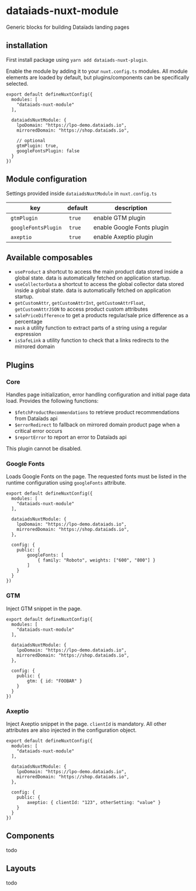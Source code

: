 # dataiads-nuxt-module

Generic blocks for building Dataïads landing pages

## installation
First install package using `yarn add dataiads-nuxt-plugin`.

Enable the module by adding it to your `nuxt.config.ts` modules. All module elements are loaded by default, but plugins/components can be specifically selected.
```
export default defineNuxtConfig({
  modules: [
    "dataiads-nuxt-module"
  ],

  dataiadsNuxtModule: {
    lpoDomain: "https://lpo-demo.dataiads.io",
    mirroredDomain: "https://shop.dataiads.io",

    // optional
    gtmPlugin: true,
    googleFontsPlugin: false
  }
})
```

## Module configuration
Settings provided inside `dataiadsNuxtModule` in `nuxt.config.ts`

|key|default|description
| - | - | - |
| `gtmPlugin` | `true` | enable GTM plugin
| `googleFontsPlugin` | `true` | enable Google Fonts plugin
| `axeptio` | `true` | enable Axeptio plugin


## Available composables
* `useProduct` a shortcut to access the main product data stored inside a global state. data is automatically fetched on application startup.
* `useCollectorData` a shortcut to access the global collector data stored inside a global state. data is automatically fetched on application startup.
* `getCustomAttr`, `getCustomAttrInt`, `getCustomAttrFloat`, `getCustomAttrJSON` to access product custom attributes
* `salePriceDifference` to get a products regular/sale price difference as a percentage
* `mask` a utility function to extract parts of a string using a regular expression
* `isSafeLink` a utility function to check that a links redirects to the mirrored domain


## Plugins
### Core
Handles page initialization, error handling configuration and initial page data load.
Provides the following functions:
* `$fetchProductRecommendations` to retrieve product recommendations from Dataïads api
* `$errorRedirect` to fallback on mirrored domain product page when a critical error occurs
* `$reportError` to report an error to Dataïads api

This plugin cannot be disabled.

### Google Fonts
Loads Google Fonts on the page. The requested fonts must be listed in the runtime configuration using `googleFonts` attribute.
```
export default defineNuxtConfig({
  modules: [
    "dataiads-nuxt-module"
  ],

  dataiadsNuxtModule: {
    lpoDomain: "https://lpo-demo.dataiads.io",
    mirroredDomain: "https://shop.dataiads.io",
  },

  config: {
    public: {
        googleFonts: [
            { family: "Roboto", weights: ["600", "800"] }
        ]
    }
  }
})
```

### GTM
Inject GTM snippet in the page.
```
export default defineNuxtConfig({
  modules: [
    "dataiads-nuxt-module"
  ],

  dataiadsNuxtModule: {
    lpoDomain: "https://lpo-demo.dataiads.io",
    mirroredDomain: "https://shop.dataiads.io",
  },

  config: {
    public: {
        gtm: { id: "FOOBAR" }
    }
  }
})
```

### Axeptio
Inject Axeptio snippet in the page. `clientId` is mandatory. All other attributes are also injected in the configuration object.

```
export default defineNuxtConfig({
  modules: [
    "dataiads-nuxt-module"
  ],

  dataiadsNuxtModule: {
    lpoDomain: "https://lpo-demo.dataiads.io",
    mirroredDomain: "https://shop.dataiads.io",
  },

  config: {
    public: {
        axeptio: { clientId: "123", otherSetting: "value" }
    }
  }
})
```

## Components
todo

## Layouts
todo
